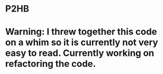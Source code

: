 # P2HB

# Warning: I threw together this code on a whim so it is currently not very easy to read. Currently working on refactoring the code. 